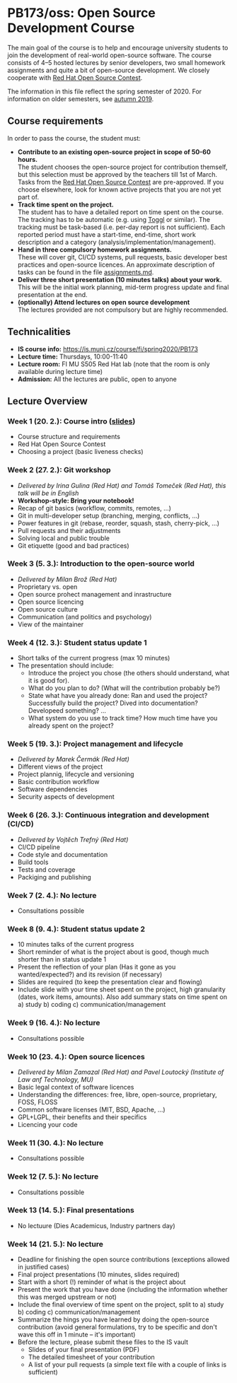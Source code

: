 # PB173/oss: Open Source Development Course

The main goal of the course is to help and encourage university students to join the development of real-world open-source software. The course consists of 4–5 hosted lectures by senior developers, two small homework assignments and quite a bit of open-source development. We closely cooperate with [Red Hat Open Source Contest](https://research.redhat.com/red-hat-open-source-contest/).

The information in this file reflect the spring semester of 2020. For information on older semesters, see [autumn 2019](2019-autumn).

## Course requirements

In order to pass the course, the student must:

* **Contribute to an existing open-source project in scope of 50-60 hours.**  
The student chooses the open-source project for contribution themself, but this selection must be approved by the teachers till 1st of March. Tasks from the [Red Hat Open Source Contest](https://research.redhat.com/red-hat-open-source-contest/) are pre-approved. If you choose elsewhere, look for known active projects that you are not yet part of.
* **Track time spent on the project.**  
The student has to have a detailed report on time spent on the course. The tracking has to be automatic (e.g. using [Toggl](https://toggl.com/) or similar). The tracking must be task-based (i.e. per-day report is not sufficient). Each reported period must have a start-time, end-time, short work description and a category (analysis/implementation/management).
* **Hand in three compulsory homework assignments.**  
These will cover git, CI/CD systems, pull requests, basic developer best practices and open-source licences. An approximate description of tasks can be found in the file [assignments.md](assignments.md).
* **Deliver three short presentation (10 minutes talks) about your work.**  
This will be the initial work planning, mid-term progress update and final presentation at the end.
* **(optionally) Attend lectures on open source development**  
The lectures provided are not compulsory but are highly recommended.

## Technicalities

* **IS course info:** https://is.muni.cz/course/fi/spring2020/PB173
* **Lecture time:** Thursdays, 10:00-11:40
* **Lecture room:** FI MU S505 Red Hat lab (note that the room is only available during lecture time)
* **Admission:** All the lectures are public, open to anyone

## Lecture Overview

### Week 1 (20. 2.): Course intro ([slides](01-intro.pdf))

* Course structure and requirements
* Red Hat Open Source Contest
* Choosing a project (basic liveness checks)

### Week 2 (27. 2.): Git workshop

* _Delivered by Irina Gulina (Red Hat) and Tomáš Tomeček (Red Hat), this talk will be in English_
* **Workshop-style: Bring your notebook!**
* Recap of git basics (workflow, commits, remotes, ...)
* Git in multi-developer setup (branching, merging, conflicts, ...)
* Power features in git (rebase, reorder, squash, stash, cherry-pick, ...)
* Pull requests and their adjustments
* Solving local and public trouble
* Git etiquette (good and bad practices)

### Week 3 (5. 3.): Introduction to the open-source world

* _Delivered by Milan Brož (Red Hat)_
* Proprietary vs. open
* Open source prohect management and inrastructure
* Open source licencing
* Open source culture
* Communication (and politics and psychology)
* View of the maintainer

### Week 4 (12. 3.): Student status update 1

* Short talks of the current progress (max 10 minutes)
* The presentation should include:
  * Introduce the project you chose (the others should understand, what it is good for).
  * What do you plan to do? (What will the contribution probably be?)
  * State what have you already done: Ran and used the project? Successfully build the project? Dived into documentation? Developeed something? ...
  * What system do you use to track time? How much time have you already spent on the project?

### Week 5 (19. 3.): Project management and lifecycle

* _Delivered by Marek Čermák (Red Hat)_
* Different views of the project
* Project plannig, lifecycle and versioning
* Basic contribution workflow
* Software dependencies
* Security aspects of development

### Week 6 (26. 3.): Continuous integration and development (CI/CD)

* _Delivered by Vojtěch Trefný (Red Hat)_
* CI/CD pipeline
* Code style and documentation
* Build tools
* Tests and coverage
* Packiging and publishing

### Week 7 (2. 4.): No lecture

* Consultations possible

### Week 8 (9. 4.): Student status update 2

* 10 minutes talks of the current progress
* Short reminder of what is the project about is good, though much shorter than in status update 1
* Present the reflection of your plan (Has it gone as you wanted/expected?) and its revision (if necessary)
* Slides are required (to keep the presentation clear and flowing)
* Include slide with your time sheet spent on the project, high granularity (dates, work items, amounts). Also add summary stats on time spent on a) study b) coding c) communication/management

### Week 9 (16. 4.): No lecture

* Consultations possible

### Week 10 (23. 4.): Open source licences

* _Delivered by Milan Zamazal (Red Hat) and Pavel Loutocký (Institute of Law anf Technology, MU)_
* Basic legal context of software licences
* Understanding the differences: free, libre, open-source, proprietary, FOSS, FLOSS
* Common software licenses (MIT, BSD, Apache, ...)
* GPL+LGPL, their benefits and their specifics
* Licencing your code

### Week 11 (30. 4.): No lecture  

* Consultations possible

### Week 12 (7. 5.): No lecture  

* Consultations possible

### Week 13 (14. 5.): Final presentations

* No lectuure (Dies Academicus, Industry partners day)

### Week 14 (21. 5.): No lecture

* Deadline for finishing the open source contributions (exceptions allowed in justified cases)
* Final project presentations (10 minutes, slides required)
* Start with a short (!) reminder of what is the project about
* Present the work that you have done (including the information whether this was merged upstream or not)
* Include the final overview of time spent on the project, split to a) study b) coding c) communication/management
* Summarize the hings you have learned by doing the open-source contribution (avoid general formulations, try to be specific and don't wave this off in 1 minute – it's important)
* Before the lecture, please submit these files to the IS vault
  * Slides of your final presentation (PDF)
  * The detailed timesheet of your contribution
  * A list of your pull requests (a simple text file with a couple of links is sufficient)
